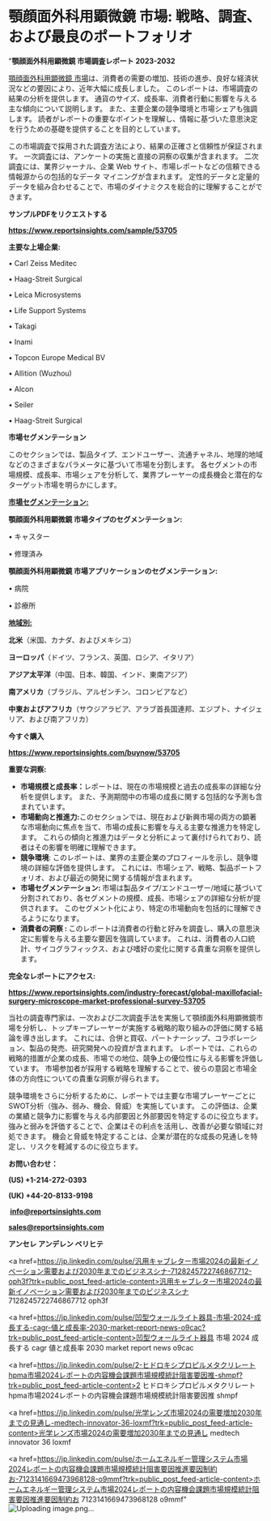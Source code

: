 # 顎顔面外科用顕微鏡 市場: 戦略、調査、および最良のポートフォリオ

"<strong>顎顔面外科用顕微鏡 市場調査レポート 2023-2032</strong>

<a href=https://www.reportsinsights.com/sample/53705>顎顔面外科用顕微鏡 市場</a>は、消費者の需要の増加、技術の進歩、良好な経済状況などの要因により、近年大幅に成長しました。 このレポートは、市場調査の結果の分析を提供します。 通貨のサイズ、成長率、消費者行動に影響を与える主な傾向について説明します。 また、主要企業の競争環境と市場シェアも強調します。 読者がレポートの重要なポイントを理解し、情報に基づいた意思決定を行うための基礎を提供することを目的としています。

この市場調査で採用された調査方法により、結果の正確さと信頼性が保証されます。 一次調査には、アンケートの実施と直接の洞察の収集が含まれます。 二次調査には、業界ジャーナル、企業 Web サイト、市場レポートなどの信頼できる情報源からの包括的なデータ マイニングが含まれます。 定性的データと定量的データを組み合わせることで、市場のダイナミクスを総合的に理解することができます。

<strong><b>サンプルPDFをリクエストする</b></strong>

<a href=https://www.reportsinsights.com/sample/53705><strong><u>https://www.reportsinsights.com/sample/53705</u></strong></a>

<strong>主要な上場企業:</strong>

• Carl Zeiss Meditec

• Haag-Streit Surgical

• Leica Microsystems

• Life Support Systems

• Takagi 

• Inami

• Topcon Europe Medical BV

• Allition (Wuzhou)

• Alcon

• Seiler

• Haag-Streit Surgical

<strong>市場セグメンテーション</strong>

このセクションでは、製品タイプ、エンドユーザー、流通チャネル、地理的地域などのさまざまなパラメータに基づいて市場を分割します。 各セグメントの市場規模、成長率、市場シェアを分析して、業界プレーヤーの成長機会と潜在的なターゲット市場を明らかにします。

<strong><u>市場セグメンテーション</u></strong><strong><u>:</u></strong>

<strong>顎顔面外科用顕微鏡 市場タイプのセグメンテーション:</strong>

• キャスター

• 修理済み

<strong>顎顔面外科用顕微鏡 市場アプリケーションのセグメンテーション:</strong>

• 病院

• 診療所

<strong><u>地域別</u></strong><strong><u>:</u></strong>

<strong>北米</strong>（米国、カナダ、およびメキシコ）

<strong>ヨーロッパ</strong>（ドイツ、フランス、英国、ロシア、イタリア）

<strong>アジア太平洋</strong>（中国、日本、韓国、インド、東南アジア）

<strong>南アメリカ</strong>（ブラジル、アルゼンチン、コロンビアなど）

<strong>中東およびアフリカ</strong>（サウジアラビア、アラブ首長国連邦、エジプト、ナイジェリア、および南アフリカ）

<strong>今すぐ購入</strong>

<a href=https://www.reportsinsights.com/buynow/53705><strong><u>https://www.reportsinsights.com/buynow/53705</u></strong></a>

<strong>重要な洞察:</strong>
<ul>
  <li><strong>市場規模と成長率：</strong>レポートは、現在の市場規模と過去の成長率の詳細な分析を提供します。 また、予測期間中の市場の成長に関する包括的な予測も含まれています。</li>
  <li><strong>市場動向と推進力:</strong>このセクションでは、現在および新興市場の両方の顕著な市場動向に焦点を当て、市場の成長に影響を与える主要な推進力を特定します。 これらの傾向と推進力はデータと分析によって裏付けられており、読者はその影響を明確に理解できます。</li>
  <li><strong>競争環境</strong>: このレポートは、業界の主要企業のプロフィールを示し、競争環境の詳細な評価を提供します。 これには、市場シェア、戦略、製品ポートフォリオ、および最近の開発に関する情報が含まれます。</li>
  <li><strong>市場セグメンテーション: </strong>市場は製品タイプ/エンドユーザー/地域に基づいて分割されており、各セグメントの規模、成長、市場シェアの詳細な分析が提供されます。 このセグメント化により、特定の市場動向を包括的に理解できるようになります。</li>
  <li><strong>消費者の洞察 : </strong>このレポートは消費者の行動と好みを調査し、購入の意思決定に影響を与える主要な要因を強調しています。 これは、消費者の人口統計、サイコグラフィックス、および嗜好の変化に関する貴重な洞察を提供します。</li>
</ul>
<strong>完全なレポートにアクセス:</strong>

<a href=https://www.reportsinsights.com/industry-forecast/global-maxillofacial-surgery-microscope-market-professional-survey-53705><strong><u><b>https://www.reportsinsights.com/industry-forecast/global-maxillofacial-surgery-microscope-market-professional-survey-53705</b></u></strong></a>

当社の調査専門家は、一次および二次調査手法を実施して顎顔面外科用顕微鏡市場を分析し、トップキープレーヤーが実施する戦略的取り組みの評価に関する結論を導き出します。 これには、合併と買収、パートナーシップ、コラボレーション、製品の発売、研究開発への投資が含まれます。 レポートでは、これらの戦略的措置が企業の成長、市場での地位、競争上の優位性に与える影響を評価しています。 市場参加者が採用する戦略を理解することで、彼らの意図と市場全体の方向性についての貴重な洞察が得られます。

競争環境をさらに分析するために、レポートでは主要な市場プレーヤーごとにSWOT分析（強み、弱み、機会、脅威）を実施しています。 この評価は、企業の業績と競争力に影響を与える内部要因と外部要因を特定するのに役立ちます。 強みと弱みを評価することで、企業はその利点を活用し、改善が必要な領域に対処できます。 機会と脅威を特定することは、企業が潜在的な成長の見通しを特定し、リスクを軽減するのに役立ちます。

<strong>お問い合わせ：</strong>

<strong>(US) +1-214-272-0393</strong>

<strong>(UK) +44-20-8133-9198</strong>

<strong> </strong><a href=info@reportsinsights.com><strong><u>info@reportsinsights.com</u></strong></a>

<a href=sales@reportsinsights.com><strong><u>sales@reportsinsights.com</u></strong></a>

<strong>アンセレ アンデレン ベリヒテ</strong>

<a href=https://jp.linkedin.com/pulse/汎用キャブレター市場2024の最新イノベーション需要および2030年までのビジネスシナ-7128245722746867712-oph3f?trk=public_post_feed-article-content>汎用キャブレター市場2024の最新イノベーション需要および2030年までのビジネスシナ 7128245722746867712 oph3f</a>

<a href=https://jp.linkedin.com/pulse/凹型ウォールライト器具-市場-2024-成長する-cagr-値と成長率-2030-market-report-news-o9cac?trk=public_post_feed-article-content>凹型ウォールライト器具 市場 2024 成長する cagr 値と成長率 2030 market report news o9cac</a>

<a href=https://jp.linkedin.com/pulse/2-ヒドロキシプロピルメタクリレートhpma市場2024レポートの内容機会課題市場規模統計阻害要因推-shmpf?trk=public_post_feed-article-content>2 ヒドロキシプロピルメタクリレートhpma市場2024レポートの内容機会課題市場規模統計阻害要因推 shmpf</a>

<a href=https://jp.linkedin.com/pulse/光学レンズ市場2024の需要増加2030年までの見通し-medtech-innovator-36-loxmf?trk=public_post_feed-article-content>光学レンズ市場2024の需要増加2030年までの見通し medtech innovator 36 loxmf</a>

<a href=https://jp.linkedin.com/pulse/ホームエネルギー管理システム市場2024レポートの内容機会課題市場規模統計阻害要因推進要因制約お-7123141669473968128-o9mmf?trk=public_post_feed-article-content>ホームエネルギー管理システム市場2024レポートの内容機会課題市場規模統計阻害要因推進要因制約お 7123141669473968128 o9mmf</a>"
![Uploading image.png…]()
